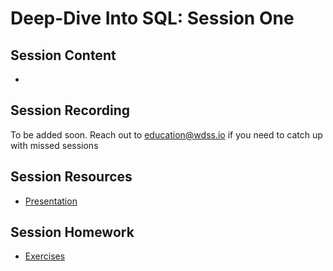 # Deep-Dive Into SQL: Session One

## Session Content

- 

## Session Recording

To be added soon. Reach out to education@wdss.io if you need to catch up with
missed sessions

## Session Resources

- [Presentation](https://github.com/warwickdatasciencesociety/deep-dive-into-sql/)

## Session Homework

- [Exercises](https://github.com/warwickdatasciencesociety/deep-dive-into-sql/)
